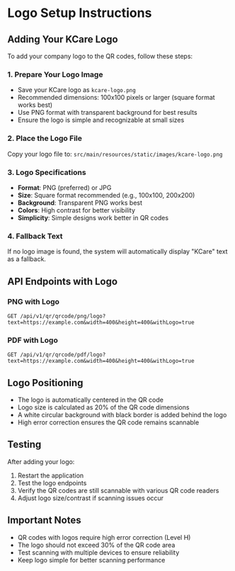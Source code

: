 # Logo Setup Instructions

## Adding Your KCare Logo

To add your company logo to the QR codes, follow these steps:

### 1. Prepare Your Logo Image
- Save your KCare logo as `kcare-logo.png`
- Recommended dimensions: 100x100 pixels or larger (square format works best)
- Use PNG format with transparent background for best results
- Ensure the logo is simple and recognizable at small sizes

### 2. Place the Logo File
Copy your logo file to: `src/main/resources/static/images/kcare-logo.png`

### 3. Logo Specifications
- **Format**: PNG (preferred) or JPG
- **Size**: Square format recommended (e.g., 100x100, 200x200)
- **Background**: Transparent PNG works best
- **Colors**: High contrast for better visibility
- **Simplicity**: Simple designs work better in QR codes

### 4. Fallback Text
If no logo image is found, the system will automatically display "KCare" text as a fallback.

## API Endpoints with Logo

### PNG with Logo
```
GET /api/v1/qr/qrcode/png/logo?text=https://example.com&width=400&height=400&withLogo=true
```

### PDF with Logo
```
GET /api/v1/qr/qrcode/pdf/logo?text=https://example.com&width=400&height=400&withLogo=true
```

## Logo Positioning
- The logo is automatically centered in the QR code
- Logo size is calculated as 20% of the QR code dimensions
- A white circular background with black border is added behind the logo
- High error correction ensures the QR code remains scannable

## Testing
After adding your logo:
1. Restart the application
2. Test the logo endpoints
3. Verify the QR codes are still scannable with various QR code readers
4. Adjust logo size/contrast if scanning issues occur

## Important Notes
- QR codes with logos require high error correction (Level H)
- The logo should not exceed 30% of the QR code area
- Test scanning with multiple devices to ensure reliability
- Keep logo simple for better scanning performance
